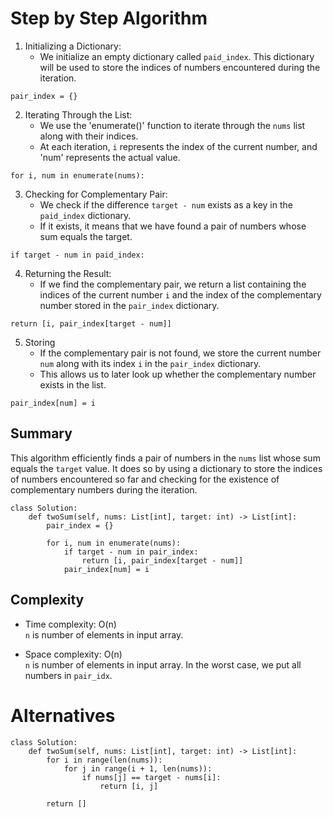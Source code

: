 
# Step by Step Algorithm

1. Initializing a Dictionary:
	- We initialize an empty dictionary called ``paid_index``. This dictionary will be used to store the indices of numbers encountered during the iteration.

```
pair_index = {}
```

2. Iterating Through the List:
	- We use the 'enumerate()' function to iterate through the ``nums`` list along with their indices.
	- At each iteration, ``i`` represents the index of the current number, and 'num' represents the actual value. 

```
for i, num in enumerate(nums):
```

3. Checking for Complementary Pair:
	- We check if the difference ``target - num`` exists as a key in the ``paid_index`` dictionary.
	- If it exists, it means that we have found a pair of numbers whose sum equals the target.

```
if target - num in paid_index:
```

4. Returning the Result:
	-  If we find the complementary pair, we return a list containing the indices of the current number ``i`` and the index of the complementary number stored in the ``pair_index`` dictionary.

```
return [i, pair_index[target - num]]
```

5. Storing 
	- If the complementary pair is not found, we store the current number ``num`` along with its index ``i`` in the ``pair_index`` dictionary.
	- This allows us to later look up whether the complementary number exists in the list.

```
pair_index[num] = i
```

## Summary

This algorithm efficiently finds a pair of numbers in the ``nums`` list whose sum equals the ``target`` value. It does so by using a dictionary to store the indices of numbers encountered so far and checking for the existence of complementary numbers during the iteration.

```
class Solution: 
	def twoSum(self, nums: List[int], target: int) -> List[int]: 
		pair_index = {}
		
		for i, num in enumerate(nums):
			if target - num in pair_index:
				return [i, pair_index[target - num]]
			pair_index[num] = i
```

## Complexity

- Time complexity: O(n)  
    `n` is number of elements in input array.
    
- Space complexity: O(n)  
    `n` is number of elements in input array. In the worst case, we put all numbers in `pair_idx`.

# Alternatives


```
class Solution:
	def twoSum(self, nums: List[int], target: int) -> List[int]:
		for i in range(len(nums)):
			for j in range(i + 1, len(nums)):
				if nums[j] == target - nums[i]:
					return [i, j]
					
		return []
```